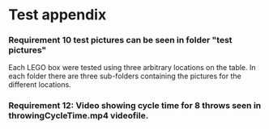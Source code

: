 <h1> Test appendix </h1>

<h3> Requirement 10 test pictures can be seen in folder "test pictures" </h3>
Each LEGO box were tested using three arbitrary locations on the table. In each folder
there are three sub-folders containing the pictures for the different locations.

<h3> Requirement 12: Video showing cycle time for 8 throws seen in throwingCycleTime.mp4 videofile. </h3>
